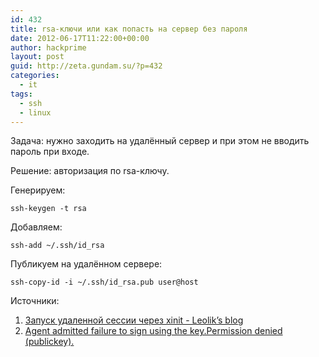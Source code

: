 ```yaml
---
id: 432
title: rsa-ключи или как попасть на сервер без пароля
date: 2012-06-17T11:22:00+00:00
author: hackprime
layout: post
guid: http://zeta.gundam.su/?p=432
categories:
  - it
tags:
  - ssh
  - linux
---
```


Задача: нужно заходить на удалённый сервер и при этом не вводить пароль при входе.

Решение: авторизация по rsa-ключу.

Генерируем:

```
ssh-keygen -t rsa
```

Добавляем:

```
ssh-add ~/.ssh/id_rsa
```

Публикуем на удалённом сервере:

```
ssh-copy-id -i ~/.ssh/id_rsa.pub user@host
```

Источники:

1. [Запуск удаленной сессии через xinit - Leolik&#8217;s blog](http://leolik.blogspot.com/2007/12/xinit.html)
2. [Agent admitted failure to sign using the key.Permission denied (publickey).](http://unixway.info/linux/agent-admitted-failure-to-sign-using-the-key-permission-denied-publickey/)
